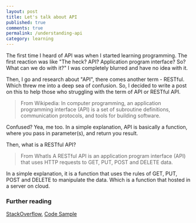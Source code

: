 ```yaml
---
layout: post
title: Let's talk about API
published: true
comments: true
permalink: /understanding-api
category: learning
---
```


The first time I heard of API was when I started learning programming. The first reaction was like "The heck? API? Application program interface? So? What can we do with it?" 
I was completely blurred and have no idea with it.

Then, I go and research about "API", there comes another term - RESTful. Which threw me into a deep sea of confusion. So, I 
decided to write a post on this to help those who struggling with the term of API or RESTful API.

> From Wikipedia:
> In computer programming, an application programming interface (API) is a set of subroutine definitions, communication protocols, 
> and tools for building software.

Confused? Yea, me too. In a simple explanation, API is basically a function, where you pass in parameter(s), and return you result. 

Then, what is a RESTful API?
> From WhatIs
> A RESTful API is an application program interface (API) that uses HTTP requests to GET, PUT, POST and DELETE data.

In a simple explanation, it is a function that uses the rules of GET, PUT, POST and DELETE to manipulate the data. Which is a function
that hosted in a server on cloud.

### Further reading
[StackOverflow](https://stackoverflow.com/questions/671118/what-exactly-is-restful-programming),
[Code Sample](https://medium.com/python-pandemonium/build-simple-restful-api-with-python-and-flask-part-1-fae9ff66a706)
